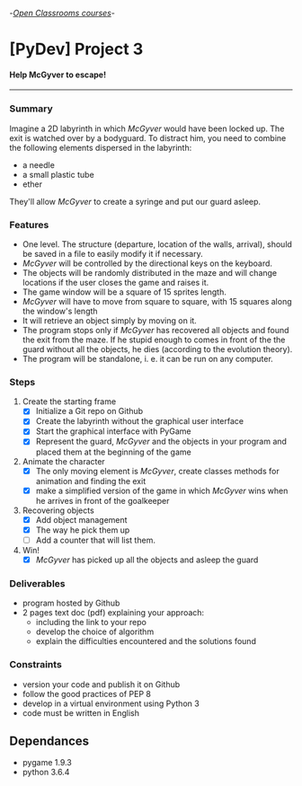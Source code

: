 -[_Open Classrooms courses_](https://openclassrooms.com/projects/aidez-macgyver-a-sechapper)-

# [PyDev] Project 3

#### Help McGyver to escape!

----

### Summary

Imagine a 2D labyrinth in which _McGyver_ would have been locked up.
The exit is watched over by a bodyguard. To distract him, you need to
combine the following elements dispersed in the labyrinth:

* a needle
* a small plastic tube
* ether

They'll allow _McGyver_ to create a syringe and put our guard asleep.


### Features

* One level. The structure (departure, location of the walls, arrival),
should be saved in a file to easily modify it if necessary.
* _McGyver_ will be controlled by the directional keys on the keyboard.
* The objects will be randomly distributed in the maze and will change
locations if the user closes the game and raises it.
* The game window will be a square of 15 sprites length.
* _McGyver_ will have to move from square to square, with 15 squares along
the window's length
* It will retrieve an object simply by moving on it.
* The program stops only if _McGyver_ has recovered all objects and found
the exit from the maze. If he stupid enough to comes in front of the the
guard without all the objects, he dies (according to the evolution theory).
* The program will be standalone, i. e. it can be run on any computer.

### Steps

1. Create the starting frame
    * [x] Initialize a Git repo on Github
    * [x] Create the labyrinth without the graphical user interface
    * [x] Start the graphical interface with PyGame
    * [x] Represent the guard, _McGyver_ and the objects in your program
    and placed them at the beginning of the game
2. Animate the character
    * [x] The only moving element is _McGyver_, create classes methods for
    animation and finding the exit
    * [x] make a simplified version of the game in which _McGyver_ wins
    when he arrives in front of the goalkeeper
3. Recovering objects
    * [x] Add object management
    * [x] The way he pick them up
    * [ ] Add a counter that will list them.
4. Win!
    * [x] _McGyver_ has picked up all the objects and asleep the guard

### Deliverables

* program hosted by Github
* 2 pages text doc (pdf) explaining your approach:
    * including the link to your repo
    * develop the choice of algorithm
    * explain the difficulties encountered and the solutions found

### Constraints

* version your code and publish it on Github
* follow the good practices of PEP 8
* develop in a virtual environment using Python 3
* code must be written in English

## Dependances

* pygame 1.9.3
* python 3.6.4
